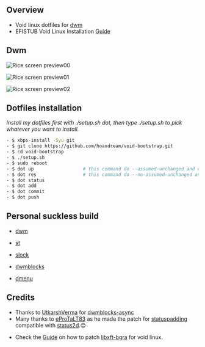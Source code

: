 ## Overview

* Void linux dotfiles for [dwm](http://suckless.org/)
* EFISTUB Void Linux Installation [Guide](https://github.com/hoaxdream/void-dots/blob/main/.config/dev/notes/VOID.md)

## Dwm

![Rice screen preview00](https://i.imgur.com/5H2nKdX.png)

![Rice screen preview01](https://i.imgur.com/CgCDqQq.png)

![Rice screen preview02](https://i.imgur.com/JPoX6H9.png)

## Dotfiles installation

*Install my dotfiles first with ./setup.sh dot, then type ./setup.sh to pick whatever you want to install.*

```sh
- $ xbps-install -Syu git
- $ git clone https://github.com/hoaxdream/void-bootstrap.git
- $ cd void-bootstrap
- $ ./setup.sh
- $ sudo reboot
- $ dot up                  # this command do --assumed-unchanged and delete LICENSE, README.md in $HOME
- $ dot res                 # this command do --no-assumed-unchanged and restore LICENSE, README.md in $HOME
- $ dot status
- $ dot add
- $ dot commit
- $ dot push
```

## Personal suckless build

- [dwm](https://github.com/hoaxdream/void-dwm)

- [st](https://github.com/hoaxdream/void-st)

- [slock](https://github.com/hoaxdream/void-slock)

- [dwmblocks](https://github.com/hoaxdream/void)

- [dmenu](https://github.com/hoaxdream/void-dmenu)

## Credits
- Thanks to [UtkarshVerma](https://github.com/UtkarshVerma) for [dwmblocks-async](https://github.com/UtkarshVerma/dwmblocks-async)
- Many thanks to [eProTaLT83](https://www.reddit.com/user/eProTaLT83) as he made the patch for [statuspadding](https://dwm.suckless.org/patches/statuspadding/) compatible with [status2d](https://dwm.suckless.org/patches/status2d/).😊

* Check the [Guide](https://github.com/hoaxdream/void-dots/blob/main/.config/dev/notes/VOID.md) on how to patch [libxft-bgra](https://github.com/hoaxdream/void-dots/blob/main/.config/dev/patches/libXft-bgra/change.patch) for void linux.

